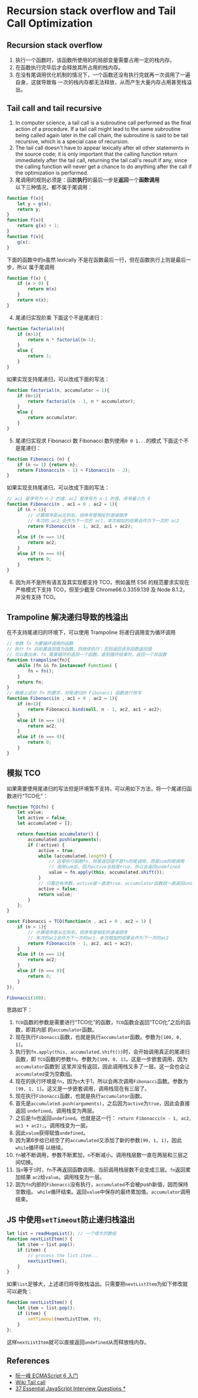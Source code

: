 # Recursion stack overflow and Tail Call Optimization

## Recursion stack overflow
1. 执行一个函数时，该函数所使用的的局部变量需要占用一定的栈内存。
2. 在函数执行完毕后才会释放其所占用的栈内存。
3. 在没有尾调用优化机制的情况下，一个函数还没有执行完就再一次调用了一遍自身，这就导致每
一次的栈内存都无法释放，从而产生大量内存占用甚至栈溢出。


## Tail call and tail recursive
1. In computer science, a tail call is a subroutine call performed as the final
action of a procedure. If a tail call might lead to the same subroutine being
called again later in the call chain, the subroutine is said to be tail
recursive, which is a special case of recursion.
2. The tail call doesn't have to appear lexically after all other statements in
the source code; it is only important that the calling function return
immediately after the tail call, returning the tail call's result if any, since
the calling function will never get a chance to do anything after the call if
the optimization is performed.
3. 尾调用的规则必须是：函数**执行**的最后一步是**返回**一个**函数调用**  
以下三种情况，都不属于尾调用：
```js
function f(x){
    let y = g(x);
    return y;
}
function f(x){
    return g(x) + 1;
}
function f(x){
    g(x);
}
```
下面的函数中的`m`虽然 lexically 不是在函数最后一行，但在函数执行上则是最后一步，所以
属于尾调用
```js
function f(x) {
    if (x > 0) {
        return m(x)
    }
    return n(x);
}
```
4. 尾递归实现阶乘
下面这个不是尾递归：
```js
function factorial(n){
    if (n>1){
        return n * factorial(n-1);
    }
    else {
        return 1;
    }
}
```
如果实现支持尾递归，可以改成下面的写法：
```js
function factorial(n, accumulator = 1){
    if (n>1){
        return factorial(n - 1, n * accumulator);
    }
    else {
        return accumulator;
    }
}
```
5. 尾递归实现求 Fibonacci 数
Fibonacci 数列使用`0 0 1...`的模式
下面这个不是尾递归：
```js
function Fibonacci (n) {
    if (n <= 1) {return n};
    return Fibonacci(n - 1) + Fibonacci(n - 2);
}
```
如果实现支持尾递归，可以改成下面的写法：
```js
// ac1 是序号为 n-2 的值，ac2 是序号为 n-1 的值。序号最小为 0
function Fibonacci(n , ac1 = 0 , ac2 = 1){
    if (n > 1){
        // 计算顺序是从左到右，但序号是相反的递减顺序
        // 本次的 ac2 会作为下一次的 ac1，本次相加的结果会作为下一次的 ac2
        return Fibonacci(n - 1, ac2, ac1 + ac2);
    }
    else if (n === 1){
        return ac2;
    }
    else if (n === 0){
        return 0;
    }
}
```
6. 因为并不是所有语言及其实现都支持 TCO，例如虽然 ES6 的规范要求实现在严格模式下支持
TCO，但至少截至 Chrome66.0.3359.139 及 Node 8.1.2，并没有支持 TCO。


## Trampoline 解决递归导致的栈溢出
在不支持尾递归的环境下，可以使用 Trampoline 将递归调用变为循环调用
```js
// 参数 fn 为要循环调用的函数
// 执行 fn 后如果返回值为函数，则继续执行；否则返回该非函数返回值
// 可以看出来，fn 需要循环的返回一个函数，直到循环结束时，返回一个非函数
function trampoline(fn){
    while (fn && fn instanceof Function) {
        fn = fn();
    }
    return fn;
}
// 根据上述对 fn 的要求，对尾递归的 Fibonacci 函数进行改写
function Fibonacci(n , ac1 = 0 , ac2 = 1){
    if (n>1){
        return Fibonacci.bind(null, n - 1, ac2, ac1 + ac2);
    }
    else if (n === 1){
        return ac2;
    }
    else if (n === 0){
        return 0;
    }
}
```

## 模拟 TCO
如果需要使用尾递归的写法但是环境暂不支持，可以用如下方法，将一个尾递归函数进行“TCO化”：
```js
function TCO(fn) {
    let value;
    let active = false;
    let accumulated = [];

    return function accumulator() {
        accumulated.push(arguments);
        if (!active) {
            active = true;
            while (accumulated.length) {
                // 这里执行函数fn，但是返回值不是fn的尾调用，而是sum的尾调用
                // 调用sum后，因为active当前是true，所以会返回undefined
                value = fn.apply(this, accumulated.shift());
            }
            // 只要还有参数，active就一直是true，accumulator函数就一直返回undefined
            active = false;
            return value;
        }
    };
}

const Fibonacci = TCO(function(n , ac1 = 0 , ac2 = 1) {
    if (n > 1){
        // 计算顺序是从左到右，但序号是相反的递减顺序
        // 本次的ac2会作为下一次的ac1，本次相加的结果会作为下一次的ac2
        return Fibonacci(n - 1, ac2, ac1 + ac2);
    }
    else if (n === 1){
        return ac2;
    }
    else if (n === 0){
        return 0;
    }
});

Fibonacci(100);
```
思路如下：
1. `TCO`函数的参数是需要进行“TCO化”的函数，`TCO`函数会返回“TCO化”之后的函数，即其内部
的`accumulator`函数。
2. 现在执行`Fibonacci`函数，也就是执行`accumulator`函数。参数为`[100, 0, 1]`。
3. 执行到`fn.apply(this, accumulated.shift())`时，会开始调用真正的尾递归函数，即
`TCO`函数的参数`fn`。参数为`[100, 0, 1]`。这是一步嵌套调用，因为`accumulator`函数到
这里并没有返回，因此调用栈又多了一层。这一会也会让`accumulated`变为空数组。
4. 现在的执行环境是`fn`，因为`n`大于1，所以会再次调用`Fibonacci`函数。参数为
`[99, 1, 1]`。这又是一步嵌套调用，调用栈现在有三层了。
5. 现在执行`Fibonacci`函数，也就是执行`accumulator`函数。
6. 首先是`accumulated.push(arguments)`，之后因为`active`为`true`，因此会直接返回
`undefined`。调用栈变为两层。
7. 之后是`fn`也返回`undefined`。也就是这一行：
`return Fibonacci(n - 1, ac2, ac1 + ac2);`。调用栈变为一层。
8. 因此`value`获得赋值`undefined`。
9. 因为第6步给已经空了的`accumulated`又添加了新的参数`[99, 1, 1]`，因此`while`循环得
以继续。
10. `fn`被不断调用，参数不断累加，`n`不断减小。调用栈层数一直在两层和三层之间切换。
11. 当`n`等于`1`时，`fn`不再返回函数调用，当前调用栈层数不会变成三层。`fn`返回累加结果
`ac2`给`value`。调用栈变为一层。
12. 因为`fn`内部的`Fibonacci`没有执行，`accumulated`不会被push新值，因而保持空数组。
`while`循环结束。返回`value`中保存的最终累加值。`accumulator`调用结束。


## JS 中使用`setTimeout`防止递归栈溢出
```js
let list = readHugeList(); // 一个很大的数组
function nextListItem() {
    let item = list.pop();
    if (item) {
        // process the list item...
        nextListItem();
    }
}
```
如果`list`足够大，上述递归将导致栈溢出。只需要把`nextListItem`为如下修改就可以避免：
```js
function nextListItem() {
    let item = list.pop();
    if (item) {
        setTimeout(nextListItem, 0);
    }
};
```
这样`nextListItem`就可以直接返回`undefined`从而释放栈内存。


## References
* [阮一峰 ECMAScript 6 入门](http://es6.ruanyifeng.com/#docs/function#%E5%B0%BE%E8%B0%83%E7%94%A8%E4%BC%98%E5%8C%96)
* [Wiki Tail call](https://en.wikipedia.org/wiki/Tail_call)
* [37 Essential JavaScript Interview Questions *](https://www.toptal.com/javascript/interview-questions)
